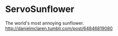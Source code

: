 ServoSunflower
==============

The world's most annoying sunflower.
http://danielmclaren.tumblr.com/post/64846819080
